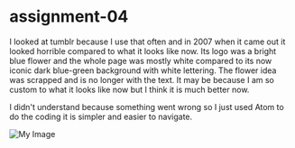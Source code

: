 # assignment-04
I looked at tumblr because I use that often and in 2007 when it came out it looked horrible compared to what it looks like now. Its logo was a bright blue flower and the whole page was mostly white compared to its now iconic dark blue-green background with white lettering. The flower idea was scrapped and is no longer with the text. It may be because I am so custom to what it looks like now but I think it is much better now.  

I didn't understand because something went wrong so I just used Atom to do the coding it is simpler and easier to navigate.

![My Image](./images/Screenshot7.png)
